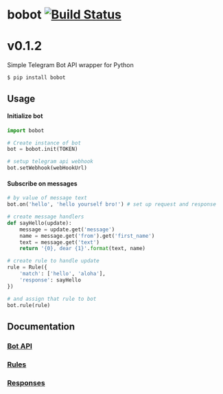 # bobot [![Build Status](https://travis-ci.org/zefirka/bobot.svg?branch=dev0.1.0)](https://travis-ci.org/zefirka/bobot)

# v0.1.2

Simple Telegram Bot API wrapper for Python 

```
$ pip install bobot
```

## Usage

#### Initialize bot
```python
import bobot

# Create instance of bot
bot = bobot.init(TOKEN)

# setup telegram api webhook
bot.setWebhook(webHookUrl)
```

#### Subscribe on messages

```python
# by value of message text
bot.on('hello', 'hello yourself bro!') # set up request and response

# create message handlers
def sayHello(update):
	message = update.get('message')
	name = message.get('from').get('first_name')
	text = message.get('text')
	return '{0}, dear {1}'.format(text, name)

# create rule to handle update
rule = Rule({
	'match': ['hello', 'aloha'],
	'response': sayHello
})

# and assign that rule to bot
bot.rule(rule)
```

## Documentation

### [Bot API](https://github.com/zefirka/bobot/tree/master/docs/API.md)
### [Rules](https://github.com/zefirka/bobot/tree/master/docs/Rule.md)
### [Responses](https://github.com/zefirka/bobot/tree/master/docs/Responses.md)